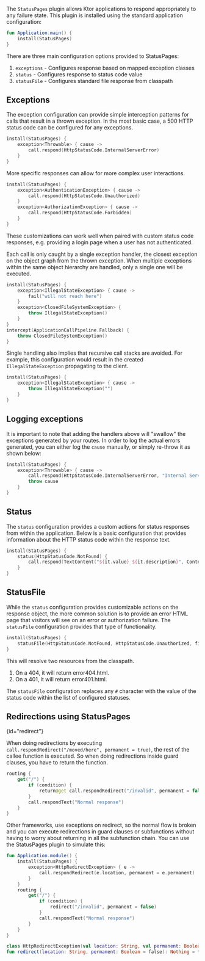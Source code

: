 [//]: # (title: Status pages)

<include src="lib.xml" include-id="outdated_warning"/>

The `StatusPages` plugin allows Ktor applications to respond appropriately to any failure state.
This plugin is installed using the standard application configuration:

```kotlin
fun Application.main() {
    install(StatusPages)
}
```

There are three main configuration options provided to StatusPages:

1. `exceptions` - Configures response based on mapped exception classes
2. `status` - Configures response to status code value
3. `statusFile` - Configures standard file response from classpath




## Exceptions

The exception configuration can provide simple interception patterns for calls that result in a thrown exception. In the most basic case, a 500 HTTP status code can be configured for any exceptions.

```kotlin
install(StatusPages) {
    exception<Throwable> { cause ->
        call.respond(HttpStatusCode.InternalServerError)
    }
}
```

More specific responses can allow for more complex user interactions.

```kotlin
install(StatusPages) {
    exception<AuthenticationException> { cause ->
        call.respond(HttpStatusCode.Unauthorized)
    }
    exception<AuthorizationException> { cause ->
        call.respond(HttpStatusCode.Forbidden)
    }
}
```

These customizations can work well when paired with custom status code responses, e.g. providing a login page when a user has not authenticated.

Each call is only caught by a single exception handler, the closest exception on the object graph from the thrown exception. When multiple exceptions within the same object hierarchy are handled, only a single one will be executed.

```kotlin
install(StatusPages) {
    exception<IllegalStateException> { cause ->
        fail("will not reach here")
    }
    exception<ClosedFileSystemException> {
        throw IllegalStateException()
    }
}
intercept(ApplicationCallPipeline.Fallback) {
    throw ClosedFileSystemException()
}
```

Single handling also implies that recursive call stacks are avoided. For example, this configuration would result in the created `IllegalStateException` propagating to the client.

```kotlin
install(StatusPages) {
    exception<IllegalStateException> { cause ->
        throw IllegalStateException("")
    }
}
```

## Logging exceptions

It is important to note that adding the handlers above will "swallow" the exceptions generated by your routes. In order to log the actual errors generated, you can either log the `cause` manually, or simply re-throw it as shown below:

```kotlin
install(StatusPages) {
    exception<Throwable> { cause ->
        call.respond(HttpStatusCode.InternalServerError, "Internal Server Error")
        throw cause
    }
}
```

## Status

The `status` configuration provides a custom actions for status responses from within the application. Below is a basic configuration that provides information about the HTTP status code within the response text.

```kotlin
install(StatusPages) {
    status(HttpStatusCode.NotFound) {
        call.respond(TextContent("${it.value} ${it.description}", ContentType.Text.Plain.withCharset(Charsets.UTF_8), it))
    }
}
```

## StatusFile

While the `status` configuration provides customizable actions on the response object, the more common solution is to provide an error HTML page that visitors will see on an error or authorization failure. The `statusFile` configuration provides that type of functionality.

```kotlin
install(StatusPages) {
    statusFile(HttpStatusCode.NotFound, HttpStatusCode.Unauthorized, filePattern = "error#.html")
}
```

This will resolve two resources from the classpath.

1. On a 404, it will return error404.html.
2. On a 401, it will return error401.html.

The `statusFile` configuration replaces any `#` character with the value of the status code within the list of configured statuses.

## Redirections using StatusPages
{id="redirect"}

When doing redirections by executing `call.respondRedirect("/moved/here", permanent = true)`, the rest of the callee function is executed.
So when doing redirections inside guard clauses, you have to return the function.

```kotlin
routing {
    get("/") {
        if (condition) {
            return@get call.respondRedirect("/invalid", permanent = false)
        }
        call.respondText("Normal response")
    }
}
```

Other frameworks, use exceptions on redirect, so the normal flow is broken and you can execute redirections in guard
clauses or subfunctions without having to worry about returning in all the subfunction chain. You can use the StatusPages
plugin to simulate this:

```kotlin
fun Application.module() {
    install(StatusPages) {
        exception<HttpRedirectException> { e ->
            call.respondRedirect(e.location, permanent = e.permanent)
        }
    }
    routing {
        get("/") {
            if (condition) {
                redirect("/invalid", permanent = false)
            }
            call.respondText("Normal response")
        }
    }
}

class HttpRedirectException(val location: String, val permanent: Boolean = false) : RuntimeException()
fun redirect(location: String, permanent: Boolean = false): Nothing = throw HttpRedirectException(location, permanent)
```
